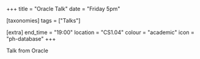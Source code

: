 +++
title = "Oracle Talk"
date = "Friday 5pm"

[taxonomies]
tags = ["Talks"]

[extra]
end_time = "19:00"
location = "CS1.04"
colour = "academic"
icon = "ph-database"
+++

Talk from Oracle
